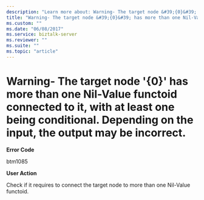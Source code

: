 ```yaml
---
description: "Learn more about: Warning- The target node &#39;{0}&#39; has more than one Nil-Value functoid connected to it, with at least one being conditional. Depending on the input, the output may be incorrect."
title: "Warning- The target node &#39;{0}&#39; has more than one Nil-Value functoid connected to it, with at least one being conditional. Depending on the input, the output may be incorrect."
ms.custom: ""
ms.date: "06/08/2017"
ms.service: biztalk-server
ms.reviewer: ""
ms.suite: ""
ms.topic: "article"
---
```

# Warning- The target node &#39;{0}&#39; has more than one Nil-Value functoid connected to it, with at least one being conditional. Depending on the input, the output may be incorrect.
**Error Code**  
  
 btm1085  
  
 **User Action**  
  
 Check if it requires to connect the target node to more than one Nil-Value functoid.
